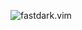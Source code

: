 ![fastdark.vim](https://lh3.googleusercontent.com/p8aXg_Zq9vs0zgzHLFwtrn8wdqBk7-T1UlQu-FdRlZRH-crfh0gwsfGFeEVdbm8lEeIq1l4z1jA1Wt-lL9Jv)
